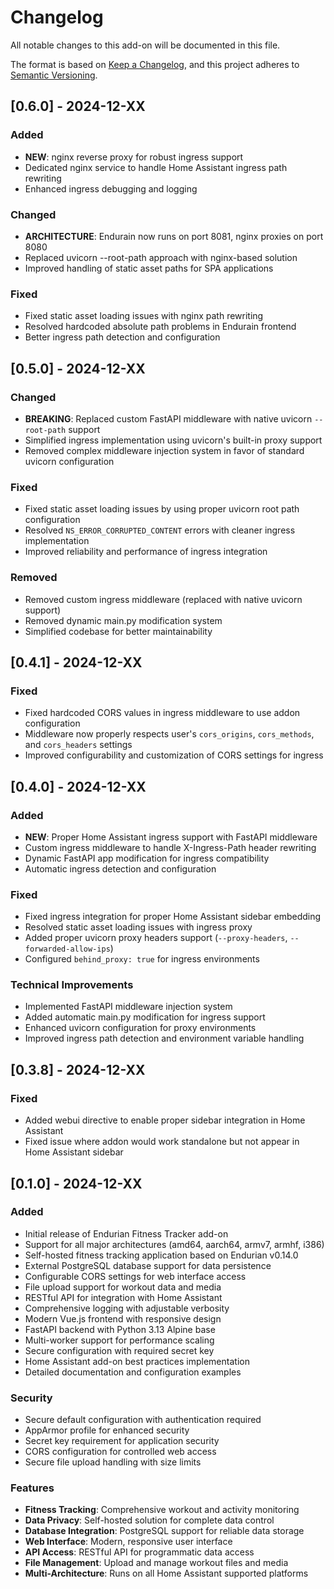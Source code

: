# Changelog

All notable changes to this add-on will be documented in this file.

The format is based on [Keep a Changelog](https://keepachangelog.com/en/1.0.0/),
and this project adheres to [Semantic Versioning](https://semver.org/spec/v2.0.0.html).

## [0.6.0] - 2024-12-XX

### Added
- **NEW**: nginx reverse proxy for robust ingress support
- Dedicated nginx service to handle Home Assistant ingress path rewriting
- Enhanced ingress debugging and logging

### Changed
- **ARCHITECTURE**: Endurain now runs on port 8081, nginx proxies on port 8080
- Replaced uvicorn --root-path approach with nginx-based solution
- Improved handling of static asset paths for SPA applications

### Fixed
- Fixed static asset loading issues with nginx path rewriting
- Resolved hardcoded absolute path problems in Endurain frontend
- Better ingress path detection and configuration

## [0.5.0] - 2024-12-XX

### Changed
- **BREAKING**: Replaced custom FastAPI middleware with native uvicorn `--root-path` support
- Simplified ingress implementation using uvicorn's built-in proxy support
- Removed complex middleware injection system in favor of standard uvicorn configuration

### Fixed
- Fixed static asset loading issues by using proper uvicorn root path configuration
- Resolved `NS_ERROR_CORRUPTED_CONTENT` errors with cleaner ingress implementation
- Improved reliability and performance of ingress integration

### Removed
- Removed custom ingress middleware (replaced with native uvicorn support)
- Removed dynamic main.py modification system
- Simplified codebase for better maintainability

## [0.4.1] - 2024-12-XX

### Fixed
- Fixed hardcoded CORS values in ingress middleware to use addon configuration
- Middleware now properly respects user's `cors_origins`, `cors_methods`, and `cors_headers` settings
- Improved configurability and customization of CORS settings for ingress

## [0.4.0] - 2024-12-XX

### Added
- **NEW**: Proper Home Assistant ingress support with FastAPI middleware
- Custom ingress middleware to handle X-Ingress-Path header rewriting
- Dynamic FastAPI app modification for ingress compatibility
- Automatic ingress detection and configuration

### Fixed
- Fixed ingress integration for proper Home Assistant sidebar embedding
- Resolved static asset loading issues with ingress proxy
- Added proper uvicorn proxy headers support (`--proxy-headers`, `--forwarded-allow-ips`)
- Configured `behind_proxy: true` for ingress environments

### Technical Improvements
- Implemented FastAPI middleware injection system
- Added automatic main.py modification for ingress support
- Enhanced uvicorn configuration for proxy environments
- Improved ingress path detection and environment variable handling

## [0.3.8] - 2024-12-XX

### Fixed
- Added webui directive to enable proper sidebar integration in Home Assistant
- Fixed issue where addon would work standalone but not appear in Home Assistant sidebar

## [0.1.0] - 2024-12-XX

### Added

- Initial release of Endurian Fitness Tracker add-on
- Support for all major architectures (amd64, aarch64, armv7, armhf, i386)
- Self-hosted fitness tracking application based on Endurian v0.14.0
- External PostgreSQL database support for data persistence
- Configurable CORS settings for web interface access
- File upload support for workout data and media
- RESTful API for integration with Home Assistant
- Comprehensive logging with adjustable verbosity
- Modern Vue.js frontend with responsive design
- FastAPI backend with Python 3.13 Alpine base
- Multi-worker support for performance scaling
- Secure configuration with required secret key
- Home Assistant add-on best practices implementation
- Detailed documentation and configuration examples

### Security

- Secure default configuration with authentication required
- AppArmor profile for enhanced security
- Secret key requirement for application security
- CORS configuration for controlled web access
- Secure file upload handling with size limits

### Features

- **Fitness Tracking**: Comprehensive workout and activity monitoring
- **Data Privacy**: Self-hosted solution for complete data control
- **Database Integration**: PostgreSQL support for reliable data storage
- **Web Interface**: Modern, responsive user interface
- **API Access**: RESTful API for programmatic data access
- **File Management**: Upload and manage workout files and media
- **Multi-Architecture**: Runs on all Home Assistant supported platforms
